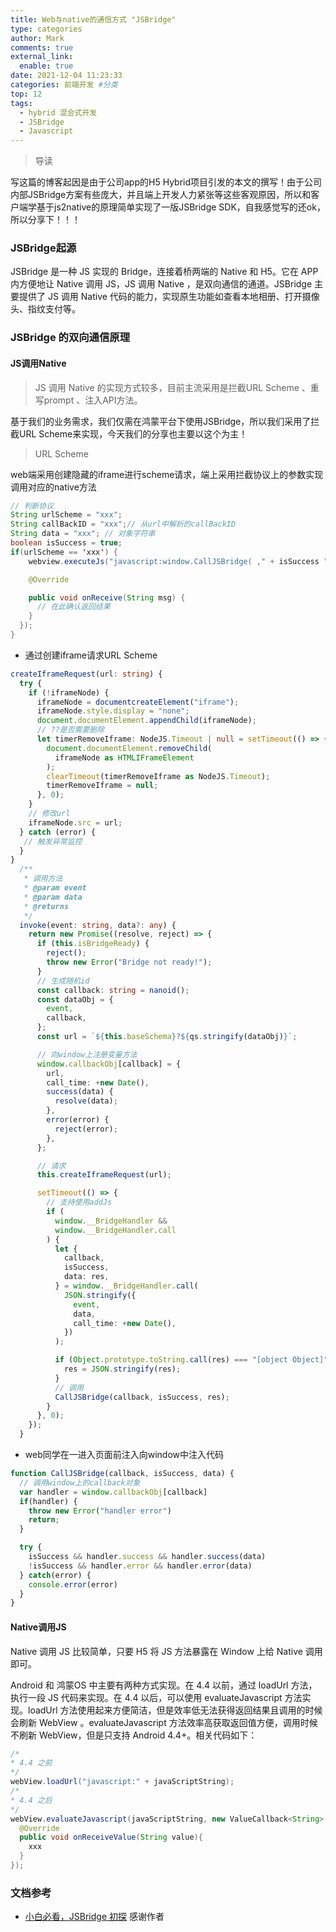```yaml
---
title: Web与native的通信方式 "JSBridge"
type: categories
author: Mark
comments: true
external_link:
  enable: true
date: 2021-12-04 11:23:33
categories: 前端开发 #分类
top: 12
tags:
  - hybrid 混合式开发
  - JSBridge
  - Javascript
---
```


> 导读

写这篇的博客起因是由于公司app的H5 Hybrid项目引发的本文的撰写！由于公司内部JSBridge方案有些庞大，并且端上开发人力紧张等这些客观原因，所以和客户端学基于js2native的原理简单实现了一版JSBridge SDK，自我感觉写的还ok，所以分享下！！！
<!-- more -->

### JSBridge起源

JSBridge 是一种 JS 实现的 Bridge，连接着桥两端的 Native 和 H5。它在 APP 内方便地让 Native 调用 JS，JS 调用 Native ，是双向通信的通道。JSBridge 主要提供了 JS 调用 Native 代码的能力，实现原生功能如查看本地相册、打开摄像头、指纹支付等。

### JSBridge 的双向通信原理

#### JS调用Native

> JS 调用 Native 的实现方式较多，目前主流采用是拦截URL Scheme 、重写prompt 、注入API方法。

基于我们的业务需求，我们仅需在鸿蒙平台下使用JSBridge，所以我们采用了拦截URL Scheme来实现，今天我们的分享也主要以这个为主！

> URL Scheme

web端采用创建隐藏的iframe进行scheme请求，端上采用拦截协议上的参数实现调用对应的native方法

```java
// 判断协议
String urlScheme = "xxx";
String callBackID = "xxx";// 从url中解析的callBackID
String data = "xxx"; // 对象字符串
boolean isSuccess = true;
if(urlScheme == 'xxx') {
    webview.executeJs("javascript:window.CallJSBridge( ," + isSuccess "," + data + "," + ")", new AsyncCallback<String>() {

    @Override

    public void onReceive(String msg) {
      // 在此确认返回结果
    }
  });
}

```

- 通过创建iframe请求URL Scheme

```ts
createIframeRequest(url: string) {
  try {
    if (!iframeNode) {
      iframeNode = documentcreateElement("iframe");
      iframeNode.style.display = "none";
      document.documentElement.appendChild(iframeNode);
      // ??是否需要删除
      let timerRemoveIframe: NodeJS.Timeout | null = setTimeout(() => {
        document.documentElement.removeChild(
          iframeNode as HTMLIFrameElement
        );
        clearTimeout(timerRemoveIframe as NodeJS.Timeout);
        timerRemoveIframe = null;
      }, 0);
    }
    // 修改url
    iframeNode.src = url;
  } catch (error) {
   // 触发异常监控
  }
}
  /**
   * 调用方法
   * @param event
   * @param data
   * @returns
   */
  invoke(event: string, data?: any) {
    return new Promise((resolve, reject) => {
      if (this.isBridgeReady) {
        reject();
        throw new Error("Bridge not ready!");
      }
      // 生成随机id
      const callback: string = nanoid();
      const dataObj = {
        event,
        callback,
      };
      const url = `${this.baseSchema}?${qs.stringify(dataObj)}`;

      // 向window上注册变量方法
      window.callbackObj[callback] = {
        url,
        call_time: +new Date(),
        success(data) {
          resolve(data);
        },
        error(error) {
          reject(error);
        },
      };

      // 请求
      this.createIframeRequest(url);

      setTimeout(() => {
        // 支持使用addJs
        if (
          window.__BridgeHandler &&
          window.__BridgeHandler.call
        ) {
          let {
            callback,
            isSuccess,
            data: res,
          } = window.__BridgeHandler.call(
            JSON.stringify({
              event,
              data,
              call_time: +new Date(),
            })
          );

          if (Object.prototype.toString.call(res) === "[object Object]") {
            res = JSON.stringify(res);
          }
          // 调用
          CallJSBridge(callback, isSuccess, res);
        }
      }, 0);
    });
  }


```

- web同学在一进入页面前注入向window中注入代码

```js
function CallJSBridge(callback, isSuccess, data) {
  // 调用window上的callback对象
  var handler = window.callbackObj[callback]
  if(handler) {
    throw new Error("handler error")
    return;
  }

  try {
    isSuccess && handler.success && handler.success(data)
    !isSuccess && handler.error && handler.error(data)
  } catch(error) {
    console.error(error)
  }
}
```

#### Native调用JS

Native 调用 JS 比较简单，只要 H5 将 JS 方法暴露在 Window 上给 Native 调用即可。

Android 和 鸿蒙OS 中主要有两种方式实现。在 4.4 以前，通过 loadUrl 方法，执行一段 JS 代码来实现。在 4.4 以后，可以使用 evaluateJavascript 方法实现。loadUrl 方法使用起来方便简洁，但是效率低无法获得返回结果且调用的时候会刷新 WebView 。evaluateJavascript 方法效率高获取返回值方便，调用时候不刷新 WebView，但是只支持 Android 4.4+。相关代码如下：

```java
/*
* 4.4 之前
*/
webView.loadUrl("javascript:" + javaScriptString);
/*
* 4.4 之后
*/
webView.evaluateJavascript(javaScriptString, new ValueCallback<String>() {
  @Override
  public void onReceiveValue(String value){
    xxx
  }
});
```

### 文档参考

- [小白必看，JSBridge 初探](https://www.zoo.team/article/jsbridge) 感谢作者
